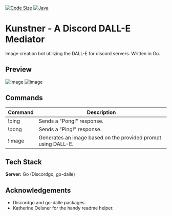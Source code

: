 [![Code Size](https://img.shields.io/github/languages/code-size/karthikbanjan/Kunstner?label=Code%20Size)]() 
[![Java](https://img.shields.io/github/languages/top/karthikbanjan/Kunstner)]()

# Kunstner - A Discord DALL-E Mediator
Image creation bot utilizing the DALL-E for discord servers. Written in Go.

## Preview

![image](https://user-images.githubusercontent.com/92287364/210418856-b4eb4b60-f013-4be5-b197-81d014fc575c.png)
![image](https://user-images.githubusercontent.com/92287364/210418887-98d324b7-1256-438c-8b6b-fa89c79e4f54.png)

## Commands

| Command | Description |
|---------|-------------|
| !ping   | Sends a "Pong!" response. |
| !pong   | Sends a "Ping!" response. |
| !image  | Generates an image based on the provided prompt using DALL-E. |

## Tech Stack

**Server:** Go (Discordgo, go-dalle)


## Acknowledgements

 - Discordgo and go-dalle packages.
 - Katherine Oelsner for the handy readme helper.

